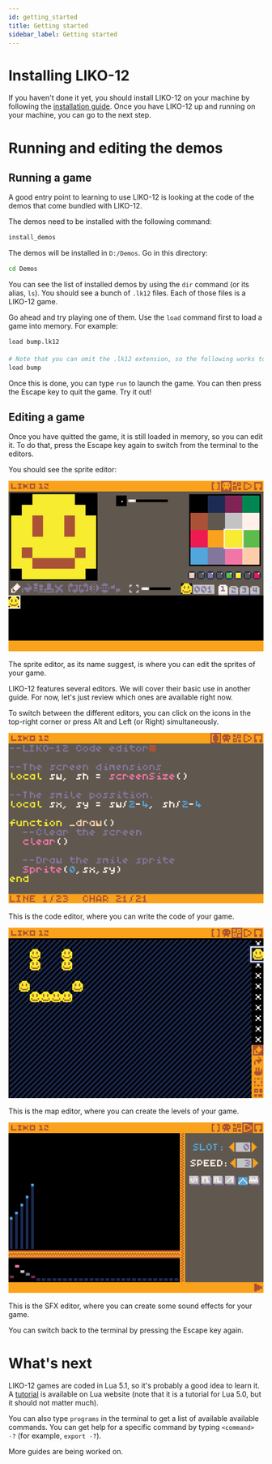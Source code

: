 ```yaml
---
id: getting_started
title: Getting started
sidebar_label: Getting started
---
```


# Installing LIKO-12

If you haven't done it yet, you should install LIKO-12 on your machine by
following the [installation guide](./how_to_install_liko-12.md). Once you have LIKO-12 up
and running on your machine, you can go to the next step.

# Running and editing the demos

## Running a game

A good entry point to learning to use LIKO-12 is looking at the code of the
demos that come bundled with LIKO-12.

The demos need to be installed with the following command:

```bash
install_demos
```

The demos will be installed in `D:/Demos`. Go in this directory:

```bash
cd Demos
```

You can see the list of installed demos by using the `dir` command (or its
alias, `ls`). You should see a bunch of `.lk12` files. Each of those files is a
LIKO-12 game.

Go ahead and try playing one of them. Use the `load` command first to load a
game into memory. For example:

```bash
load bump.lk12

# Note that you can omit the .lk12 extension, so the following works too:
load bump
```

Once this is done, you can type `run` to launch the game. You can then press
the Escape key to quit the game. Try it out!

## Editing a game

Once you have quitted the game, it is still loaded in memory, so you can edit
it. To do that, press the Escape key again to switch from the terminal to the
editors.

You should see the sprite editor:

![sprite_editor](assets/sprite_editor.png)

The sprite editor, as its name suggest, is where you can edit the sprites of
your game.

LIKO-12 features several editors. We will cover their basic use in another
guide. For now, let's just review which ones are available right now.

To switch between the different editors, you can click on the icons in the
top-right corner or press Alt and Left (or Right) simultaneously.

![code_editor](assets/code_editor.png)

This is the code editor, where you can write the code of your game.

![map_editor](assets/map_editor.png)

This is the map editor, where you can create the levels of your game.

![sfx_editor](assets/sfx_editor.png)

This is the SFX editor, where you can create some sound effects for your game.

You can switch back to the terminal by pressing the Escape key again.

# What's next

LIKO-12 games are coded in Lua 5.1, so it's probably a good idea to learn it.
A [tutorial](https://www.lua.org/pil/contents.html) is available on Lua website
(note that it is a tutorial for Lua 5.0, but it should not matter much). 

You can also type `programs` in the terminal to get a list of available
available commands. You can get help for a specific command by typing
`<command> -?` (for example, `export -?`).

More guides are being worked on.
